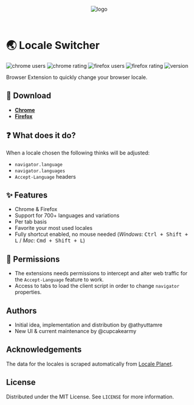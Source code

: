<p align="center">
  <img src="https://github.com/locale-switcher/design/raw/main/assets/store/Store%20Image.png" alt="logo" />
</p>
<br/>

# 🌏 Locale Switcher

![chrome users](https://img.shields.io/chrome-web-store/users/kngfjpghaokedippaapkfihdlmmlafcc?label=chrome)
![chrome rating](https://img.shields.io/chrome-web-store/rating/kngfjpghaokedippaapkfihdlmmlafcc?label=chrome)
![firefox users](https://img.shields.io/amo/users/locale-switcher?label=firefox)
![firefox rating](https://img.shields.io/amo/rating/locale-switcher?label=firerox)
![version](https://img.shields.io/github/v/release/locale-switcher/locale-switcher?label=version&sort=semver)

Browser Extension to quickly change your browser locale.

## 🔗 Download

- [**Chrome**](https://chrome.google.com/webstore/detail/locale-switcher/kngfjpghaokedippaapkfihdlmmlafcc)
- [**Firefox**](https://addons.mozilla.org/en-US/firefox/addon/locale-switcher/)

## ❓ What does it do?

When a locale chosen the following thinks will be adjusted:

- `navigator.language`
- `navigator.languages`
- `Accept-Language` headers

## ✨ Features

- Chrome & Firefox
- Support for 700+ languages and variations
- Per tab basis
- Favorite your most used locales
- Fully shortcut enabled, no mouse needed (_Windows_: <kbd>Ctrl + Shift + L</kbd> / _Mac_: <kbd>Cmd + Shift + L</kbd>)

## 🔐 Permissions

- The extensions needs permissions to intercept and alter web traffic for the `Accept-Language` feature to work.
- Access to tabs to load the client script in order to change `navigator` properties.

## Authors

- Initial idea, implementation and distribution by @athyuttamre
- New UI & current maintenance by @cupcakearmy

## Acknowledgements

The data for the locales is scraped automatically from [Locale Planet](https://www.localeplanet.com/icu/index.html).

## License

Distributed under the MIT License. See `LICENSE` for more information.
